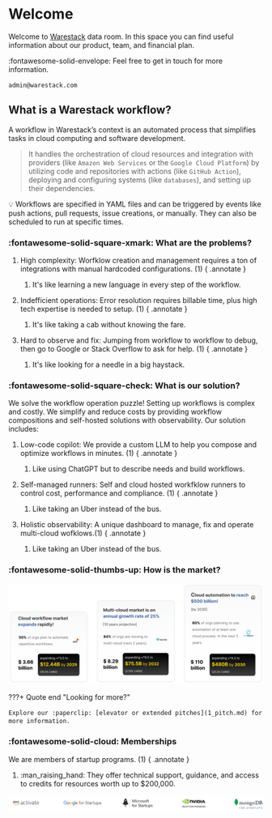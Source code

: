 # Welcome

Welcome to [Warestack](https://www.warestack.com "Visit console page") data room. In this space you can find useful information about our product, team, and financial plan.

:fontawesome-solid-envelope: Feel free to get in touch for more information.
```
admin@warestack.com
```

## What is a Warestack workflow?

A workflow in Warestack’s context is an automated process that simplifies tasks in cloud computing and software development. 

> It handles the orchestration of cloud resources and integration with providers (like `Amazon Web Services` or the `Google Cloud Platform`) by utilizing code and repositories with actions (like `GitHub Action`), deploying and configuring systems (like `databases`), and setting up their dependencies.

:bulb: Workflows are specified in YAML files and can be triggered by events like push actions, pull requests, issue creations, or manually. They can also be scheduled to run at specific times.

### :fontawesome-solid-square-xmark: What are the problems?

1. High complexity: Worfklow creation and management requires a ton of integrations with manual hardcoded configurations. (1) 
    { .annotate }
    
    1. It's like learning a new language in every step of the workflow.
    
2. Indefficient operations: Error resolution requires billable time, plus high tech expertise is needed to setup. (1) 
    { .annotate }
    
    1. It's like taking a cab without knowing the fare.

3. Hard to observe and fix: Jumping from workflow to workflow to debug, then go to Google or Stack Overflow to ask for help. (1) 
    { .annotate }
    
    1. It's like looking for a needle in a big haystack.

### :fontawesome-solid-square-check:  What is our solution?

We solve the workflow operation puzzle! Setting up workflows is complex and costly. We simplify and reduce costs by providing workflow compositions and self-hosted solutions with observability. Our solution includes:

1. Low-code copilot: We provide a custom LLM to help you compose and optimize workflows in minutes. (1)
 { .annotate }
    
    1. Like using ChatGPT but to describe needs and build workflows.

2. Self-managed runners: Self and cloud hosted workfklow runners to control cost, performance and compliance. (1)
 { .annotate }
    
    1. Like taking an Uber instead of the bus.
    
3. Holistic observability: A unique dashboard to manage, fix and operate multi-cloud wofklows.(1)
 { .annotate }
    1. Like taking an Uber instead of the bus.

### :fontawesome-solid-thumbs-up: How is the market?

<img src="assets/images/market.svg" width=1000>

???+ Quote end "Looking for more?"

    Explore our :paperclip: [elevator or extended pitches](1_pitch.md) for more information.

### :fontawesome-solid-cloud: Memberships

We are members of startup programs. (1)
{ .annotate }

1.  :man_raising_hand: They offer technical support, guidance, and access to credits for resources worth up to $200,000.

<img src="assets/images/group.svg" alt="Stelios" width="1250"/>

